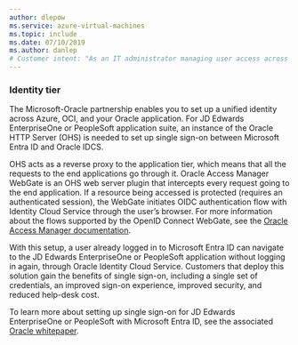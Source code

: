 ```yaml
---
author: dlepow
ms.service: azure-virtual-machines
ms.topic: include
ms.date: 07/10/2019
ms.author: danlep
# Customer intent: "As an IT administrator managing user access across platforms, I want to set up single sign-on for JD Edwards and PeopleSoft using Microsoft Entra ID and Oracle IDCS, so that I can streamline user authentication and improve security while reducing help-desk costs."
---
```

### Identity tier 

The Microsoft-Oracle partnership enables you to set up a unified identity across Azure, OCI, and your Oracle application. For JD Edwards EnterpriseOne or PeopleSoft application suite, an instance of the Oracle HTTP Server (OHS) is needed to set up single sign-on between Microsoft Entra ID and Oracle IDCS.

OHS acts as a reverse proxy to the application tier, which means that all the requests to the end applications go through it. Oracle Access Manager WebGate is an OHS web server plugin that intercepts every request going to the end application. If a resource being accessed is protected (requires an authenticated session), the WebGate initiates OIDC authentication flow with Identity Cloud Service through the user’s browser. For more information about the flows supported by the OpenID Connect WebGate, see the [Oracle Access Manager documentation](https://docs.oracle.com/cd/E52734_01/oam/AIAAG/GUID-1E927D1B-FB83-425B-8768-85DB441821A4.htm#AIAAG7327).

With this setup, a user already logged in to Microsoft Entra ID can navigate to the JD Edwards EnterpriseOne or PeopleSoft application without logging in again, through Oracle Identity Cloud Service. Customers that deploy this solution gain the benefits of single sign-on, including a single set of credentials, an improved sign-on experience, improved security, and reduced help-desk cost.

To learn more about setting up single sign-on for JD Edwards EnterpriseOne or PeopleSoft with Microsoft Entra ID, see the associated [Oracle whitepaper](https://www.oracle.com/a/ocom/docs/applications/jdedwards/jde-on-oci-strategy-updates-2020.pdf).
